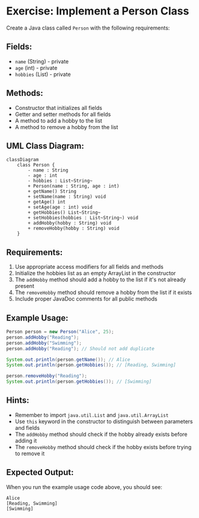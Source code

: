 # Exercise: Implement a Person Class

Create a Java class called `Person` with the following requirements:

## Fields:
- `name` (String) - private
- `age` (int) - private  
- `hobbies` (List<String>) - private

## Methods:
- Constructor that initializes all fields
- Getter and setter methods for all fields
- A method to add a hobby to the list
- A method to remove a hobby from the list

## UML Class Diagram:
```mermaid
classDiagram
    class Person {
        - name : String
        - age : int
        - hobbies : List~String~
        + Person(name : String, age : int)
        + getName() String
        + setName(name : String) void
        + getAge() int
        + setAge(age : int) void
        + getHobbies() List~String~
        + setHobbies(hobbies : List~String~) void
        + addHobby(hobby : String) void
        + removeHobby(hobby : String) void
    }
```

## Requirements:
1. Use appropriate access modifiers for all fields and methods
2. Initialize the hobbies list as an empty ArrayList in the constructor
3. The `addHobby` method should add a hobby to the list if it's not already present
4. The `removeHobby` method should remove a hobby from the list if it exists
5. Include proper JavaDoc comments for all public methods

## Example Usage:
```java
Person person = new Person("Alice", 25);
person.addHobby("Reading");
person.addHobby("Swimming");
person.addHobby("Reading"); // Should not add duplicate

System.out.println(person.getName()); // Alice
System.out.println(person.getHobbies()); // [Reading, Swimming]

person.removeHobby("Reading");
System.out.println(person.getHobbies()); // [Swimming]
```

## Hints:
- Remember to import `java.util.List` and `java.util.ArrayList`
- Use `this` keyword in the constructor to distinguish between parameters and fields
- The `addHobby` method should check if the hobby already exists before adding it
- The `removeHobby` method should check if the hobby exists before trying to remove it

## Expected Output:
When you run the example usage code above, you should see:
```
Alice
[Reading, Swimming]
[Swimming]
```
